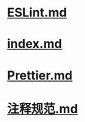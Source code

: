 # [ESLint.md](ESLint.md)

# [index.md](index.md)

# [Prettier.md](Prettier.md)

# [注释规范.md](注释规范.md)

